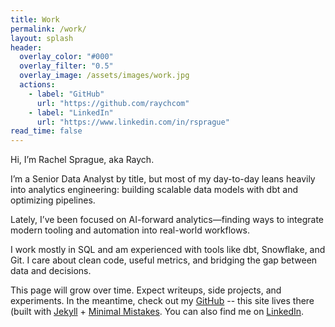```yaml
---
title: Work
permalink: /work/
layout: splash
header:
  overlay_color: "#000"
  overlay_filter: "0.5"
  overlay_image: /assets/images/work.jpg
  actions:
    - label: "GitHub"
      url: "https://github.com/raychcom"
    - label: "LinkedIn"
      url: "https://www.linkedin.com/in/rsprague"
read_time: false
---
```

Hi, I’m Rachel Sprague, aka Raych.

I’m a Senior Data Analyst by title, but most of my day-to-day leans heavily into analytics engineering: building scalable data models with dbt and optimizing pipelines.

Lately, I’ve been focused on AI-forward analytics—finding ways to integrate modern tooling and automation into real-world workflows.

I work mostly in SQL and am experienced with tools like dbt, Snowflake, and Git. I care about clean code, useful metrics, and bridging the gap between data and decisions.

This page will grow over time. Expect writeups, side projects, and experiments. In the meantime, check out my [GitHub](https://github.com/raychcom) -- this site lives there (built with [Jekyll](https://jekyllrb.com/) + [Minimal Mistakes](https://mademistakes.com/work/jekyll-themes/minimal-mistakes/). You can also find me on [LinkedIn](https://www.linkedin.com/in/rsprague).